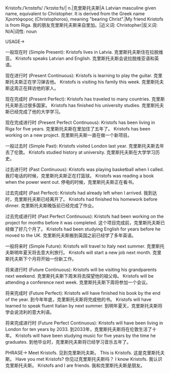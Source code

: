 Kristofs:/ˈkrɪstɒfs/ /ˈkrɪstɑːfs/| n.|克里斯托夫斯|A Latvian masculine given name, equivalent to Christopher.  It is derived from the Greek name Χριστόφορος (Christophoros), meaning "bearing Christ".|My friend Kristofs is from Riga. 我的朋友克里斯托夫斯来自里加。|近义词: Christopher|反义词: N/A|词性: noun


USAGE->

一般现在时 (Simple Present):
Kristofs lives in Latvia. 克里斯托夫斯住在拉脱维亚。
Kristofs speaks Latvian and English. 克里斯托夫斯会说拉脱维亚语和英语。

现在进行时 (Present Continuous):
Kristofs is learning to play the guitar. 克里斯托夫斯正在学习弹吉他。
Kristofs is visiting his family this week. 克里斯托夫斯这周正在拜访他的家人。

现在完成时 (Present Perfect):
Kristofs has traveled to many countries. 克里斯托夫斯去过很多国家。
Kristofs has finished his university studies. 克里斯托夫斯已经完成了他的大学学习。

现在完成进行时 (Present Perfect Continuous):
Kristofs has been living in Riga for five years. 克里斯托夫斯在里加住了五年了。
Kristofs has been working on a new project. 克里斯托夫斯一直在做一个新项目。

一般过去时 (Simple Past):
Kristofs visited London last year. 克里斯托夫斯去年去了伦敦。
Kristofs studied history at university. 克里斯托夫斯在大学学习历史。

过去进行时 (Past Continuous):
Kristofs was playing basketball when I called. 我打电话的时候，克里斯托夫斯正在打篮球。
Kristofs was reading a book when the power went out.  停电的时候，克里斯托夫斯正在看书。


过去完成时 (Past Perfect):
Kristofs had already left when I arrived. 我到达时，克里斯托夫斯已经离开了。
Kristofs had finished his homework before dinner. 克里斯托夫斯晚饭前已经完成了作业。

过去完成进行时 (Past Perfect Continuous):
Kristofs had been working on the project for months before it was completed.  这个项目完成前，克里斯托夫斯已经做了好几个月了。
Kristofs had been studying English for years before he moved to the UK. 克里斯托夫斯搬到英国之前已经学了多年英语。


一般将来时 (Simple Future):
Kristofs will travel to Italy next summer. 克里斯托夫斯明年夏天将去意大利旅行。
Kristofs will start a new job next month. 克里斯托夫斯下个月将开始一份新工作。

将来进行时 (Future Continuous):
Kristofs will be visiting his grandparents next weekend. 克里斯托夫斯下周末将去探望他的祖父母。
Kristofs will be attending a conference next week. 克里斯托夫斯下周将参加一个会议。


将来完成时 (Future Perfect):
Kristofs will have finished his book by the end of the year.  到今年年底，克里斯托夫斯将完成他的书。
Kristofs will have learned to speak fluent Italian by next summer. 到明年夏天，克里斯托夫斯将学会说流利的意大利语。


将来完成进行时 (Future Perfect Continuous):
Kristofs will have been living in London for ten years by 2033. 到2033年，克里斯托夫斯将在伦敦生活了十年。
Kristofs will have been studying music for five years by the time he graduates. 到他毕业时，克里斯托夫斯将已经学习音乐五年了。


PHRASE->
Meet Kristofs.  见到克里斯托夫斯。
This is Kristofs. 这是克里斯托夫斯。
Have you met Kristofs? 你见过克里斯托夫斯吗？
I know Kristofs. 我认识克里斯托夫斯。
Kristofs and I are friends. 我和克里斯托夫斯是朋友。
